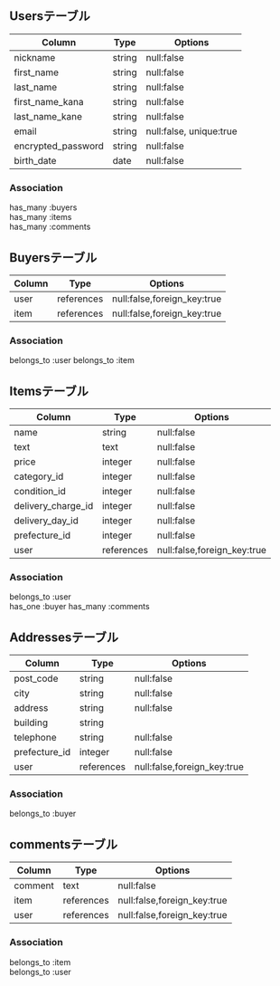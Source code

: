 ## Usersテーブル

|Column|Type|Options|
|------|----|-------|
|nickname       |string|null:false|
|first_name     |string|null:false|
|last_name      |string|null:false|
|first_name_kana|string|null:false|
|last_name_kane |string|null:false|
|email          |string|null:false, unique:true|
|encrypted_password |string|null:false|
|birth_date     |date  |null:false|


### Association
has_many :buyers  
has_many :items  
has_many :comments  

## Buyersテーブル

|Column|Type|Options|
|------|----|-------|
|user   |references|null:false,foreign_key:true|
|item   |references|null:false,foreign_key:true|

### Association
belongs_to :user
belongs_to :item

## Itemsテーブル
|Column|Type|Options|
|------|----|-------|
|name            |string|null:false|
|text            |text  |null:false|
|price           |integer|null:false|
|category_id     |integer|null:false|
|condition_id    |integer|null:false|
|delivery_charge_id |integer|null:false|
|delivery_day_id |integer|null:false|
|prefecture_id   |integer|null:false|
|user   |references|null:false,foreign_key:true|


### Association
belongs_to :user  
has_one :buyer
has_many :comments  


## Addressesテーブル

|Column|Type|Options|
|------|----|-------|
|post_code      |string|null:false|
|city           |string|null:false|
|address        |string|null:false|
|building       |string|          |
|telephone      |string|null:false|
|prefecture_id  |integer|null:false|
|user   |references|null:false,foreign_key:true|


### Association
belongs_to :buyer

## commentsテーブル

|Column|Type|Options|
|------|----|-------|
|comment|text|null:false|
|item   |references|null:false,foreign_key:true|
|user   |references|null:false,foreign_key:true|

### Association
belongs_to :item  
belongs_to :user  
